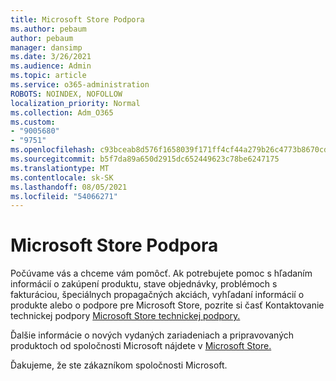 ```yaml
---
title: Microsoft Store Podpora
ms.author: pebaum
author: pebaum
manager: dansimp
ms.date: 3/26/2021
ms.audience: Admin
ms.topic: article
ms.service: o365-administration
ROBOTS: NOINDEX, NOFOLLOW
localization_priority: Normal
ms.collection: Adm_O365
ms.custom:
- "9005680"
- "9751"
ms.openlocfilehash: c93bceab8d576f1658039f171ff4cf44a279b26c4773b8670cdad63f27bafbc6
ms.sourcegitcommit: b5f7da89a650d2915dc652449623c78be6247175
ms.translationtype: MT
ms.contentlocale: sk-SK
ms.lasthandoff: 08/05/2021
ms.locfileid: "54066271"
---
```

# <a name="microsoft-store-support"></a>Microsoft Store Podpora

Počúvame vás a chceme vám pomôcť. Ak potrebujete pomoc s hľadaním informácií o zakúpení produktu, stave objednávky, problémoch s fakturáciou, špeciálnych propagačných akciách, vyhľadaní informácií o produkte alebo o podpore pre Microsoft Store, pozrite si časť Kontaktovanie technickej podpory [Microsoft Store technickej podpory.](https://support.microsoft.com/account-billing/contact-microsoft-store-support-4f615f2a-6bbd-fd69-6695-ae213d63eef0)

Ďalšie informácie o nových vydaných zariadeniach a pripravovaných produktoch od spoločnosti Microsoft nájdete v [Microsoft Store.](https://www.microsoft.com/?ql=1)

Ďakujeme, že ste zákazníkom spoločnosti Microsoft.